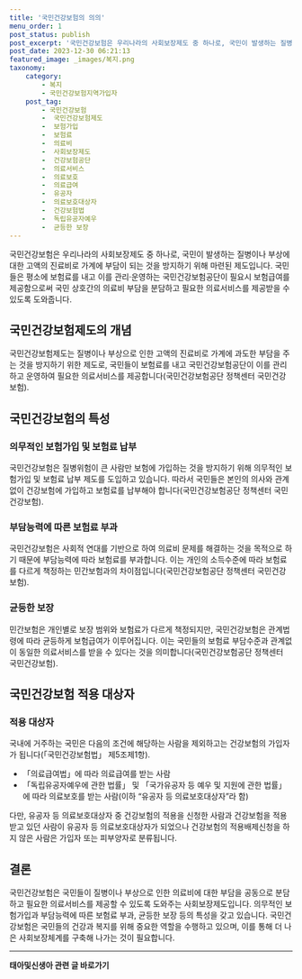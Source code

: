 ```yaml
---
title: '국민건강보험의 의의'
menu_order: 1
post_status: publish
post_excerpt: '국민건강보험은 우리나라의 사회보장제도 중 하나로, 국민이 발생하는 질병이나 부상에 대한 고액의 진료비로 가계에 부담이 되는 것을 방지하기 위해 마련된 제도입니다. 국민들은 평소에 보험료를 내고 이를 관리 운영하는 국민건강보험공단이 필요시 보험급여를 제공함으로써 국민 상호간의 의료비 부담을 분담하고 필요한 의료서비스를 제공받을 수 있도록 도와줍니다.'
post_date: 2023-12-30 06:21:13
featured_image: _images/복지.png
taxonomy:
    category:
        - 복지
        - 국민건강보험지역가입자
    post_tag:
        - 국민건강보험
        -  국민건강보험제도
        -  보험가입
        -  보험료
        -  의료비
        -  사회보장제도
        -  건강보험공단
        -  의료서비스
        -  의료보호
        -  의료급여
        -  유공자
        -  의료보호대상자
        -  건강보험법
        -  독립유공자예우
        -  균등한 보장
---
```



국민건강보험은 우리나라의 사회보장제도 중 하나로, 국민이 발생하는 질병이나 부상에 대한 고액의 진료비로 가계에 부담이 되는 것을 방지하기 위해 마련된 제도입니다. 국민들은 평소에 보험료를 내고 이를 관리·운영하는 국민건강보험공단이 필요시 보험급여를 제공함으로써 국민 상호간의 의료비 부담을 분담하고 필요한 의료서비스를 제공받을 수 있도록 도와줍니다.

## 국민건강보험제도의 개념

국민건강보험제도는 질병이나 부상으로 인한 고액의 진료비로 가계에 과도한 부담을 주는 것을 방지하기 위한 제도로, 국민들이 보험료를 내고 국민건강보험공단이 이를 관리하고 운영하여 필요한 의료서비스를 제공합니다(국민건강보험공단 정책센터 국민건강보험).

## 국민건강보험의 특성

### 의무적인 보험가입 및 보험료 납부

국민건강보험은 질병위험이 큰 사람만 보험에 가입하는 것을 방지하기 위해 의무적인 보험가입 및 보험료 납부 제도를 도입하고 있습니다. 따라서 국민들은 본인의 의사와 관계없이 건강보험에 가입하고 보험료를 납부해야 합니다(국민건강보험공단 정책센터 국민건강보험).

### 부담능력에 따른 보험료 부과

국민건강보험은 사회적 연대를 기반으로 하여 의료비 문제를 해결하는 것을 목적으로 하기 때문에 부담능력에 따라 보험료를 부과합니다. 이는 개인의 소득수준에 따라 보험료를 다르게 책정하는 민간보험과의 차이점입니다(국민건강보험공단 정책센터 국민건강보험).

### 균등한 보장

민간보험은 개인별로 보장 범위와 보험료가 다르게 책정되지만, 국민건강보험은 관계법령에 따라 균등하게 보험급여가 이루어집니다. 이는 국민들의 보험료 부담수준과 관계없이 동일한 의료서비스를 받을 수 있다는 것을 의미합니다(국민건강보험공단 정책센터 국민건강보험).

## 국민건강보험 적용 대상자

### 적용 대상자

국내에 거주하는 국민은 다음의 조건에 해당하는 사람을 제외하고는 건강보험의 가입자가 됩니다(「국민건강보험법」 제5조제1항).

- 「의료급여법」에 따라 의료급여를 받는 사람
- 「독립유공자예우에 관한 법률」 및 「국가유공자 등 예우 및 지원에 관한 법률」에 따라 의료보호를 받는 사람(이하 “유공자 등 의료보호대상자”라 함)

다만, 유공자 등 의료보호대상자 중 건강보험의 적용을 신청한 사람과 건강보험을 적용받고 있던 사람이 유공자 등 의료보호대상자가 되었으나 건강보험의 적용배제신청을 하지 않은 사람은 가입자 또는 피부양자로 분류됩니다.

## 결론

국민건강보험은 국민들이 질병이나 부상으로 인한 의료비에 대한 부담을 공동으로 분담하고 필요한 의료서비스를 제공할 수 있도록 도와주는 사회보장제도입니다. 의무적인 보험가입과 부담능력에 따른 보험료 부과, 균등한 보장 등의 특성을 갖고 있습니다. 국민건강보험은 국민들의 건강과 복지를 위해 중요한 역할을 수행하고 있으며, 이를 통해 더 나은 사회보장체계를 구축해 나가는 것이 필요합니다.
<!-- wp:separator -->
<hr class="wp-block-separator has-alpha-channel-opacity"/>
<!-- /wp:separator -->

<!-- wp:group {"backgroundColor":"base","layout":{"type":"constrained"}} -->
<div class="wp-block-group has-base-background-color has-background"><!-- wp:paragraph {"align":"center","fontSize":"medium"} -->
<p class="has-text-align-center has-large-font-size"><strong>태아및신생아 관련 글 바로가기</strong></p>
<!-- /wp:paragraph -->


<!-- wp:latest-posts
{"categories":[{"id":1496,"count":19,"description":"","link":"https://uknowlaw.com/category/%ed%83%9c%ec%95%84%eb%b0%8f%ec%8b%a0%ec%83%9d%ec%95%84/","name":"태아및신생아","slug":"태아및신생아","taxonomy":"category","parent":0,"meta":[],"_links":{"self":[{"href":"https://uknowlaw.com/wp-json/wp/v2/categories/1496"}],"collection":[{"href":"https://uknowlaw.com/wp-json/wp/v2/categories"}],"about":[{"href":"https://uknowlaw.com/wp-json/wp/v2/taxonomies/category"}],"wp:post_type":[{"href":"https://uknowlaw.com/wp-json/wp/v2/posts?categories=1496"}],"curies":[{"name":"wp","href":"https://api.w.org/{rel}","templated":true}]}}],"postsToShow":100,"excerptLength":28,"postLayout":"grid","columns":2,"featuredImageAlign":"left","featuredImageSizeSlug":"large","fontSize":"small"} /--></div>
<!-- /wp:group -->